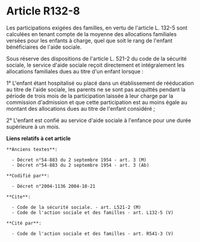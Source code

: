 # Article R132-8

Les participations exigées des familles, en vertu de l'article L. 132-5 sont calculées en tenant compte de la moyenne des
allocations familiales versées pour les enfants à charge, quel que soit le rang de l'enfant bénéficiaires de l'aide sociale.

Sous réserve des dispositions de l'article L. 521-2 du code de la sécurité sociale, le service d'aide sociale reçoit
directement et intégralement les allocations familiales dues au titre d'un enfant lorsque :

1° L'enfant étant hospitalisé ou placé dans un établissement de rééducation au titre de l'aide sociale, les parents ne se
sont pas acquittés pendant la période de trois mois de la participation laissée à leur charge par la commission d'admission
et que cette participation est au moins égale au montant des allocations dues au titre de l'enfant considéré ;

2° L'enfant est confié au service d'aide sociale à l'enfance pour une durée supérieure à un mois.

**Liens relatifs à cet article**

	**Anciens textes**:

	  - Décret n°54-883 du 2 septembre 1954 - art. 3 (M)
	  - Décret n°54-883 du 2 septembre 1954 - art. 3 (Ab)

	**Codifié par**:

	  - Décret n°2004-1136 2004-10-21

	**Cite**:

	  - Code de la sécurité sociale. - art. L521-2 (M)
	  - Code de l'action sociale et des familles - art. L132-5 (V)

	**Cité par**:

	  - Code de l'action sociale et des familles - art. R541-3 (V)
